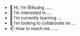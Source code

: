 - 👋 Hi, I’m @Avahg ......
- 👀 I’m interested in ....
- 🌱 I’m currently learning ....
- 💞️ I’m looking to collaborate on ...
- 📫 How to reach me ......

<!---
Avahg/Avahg is a ✨ special ✨ repository because its `README.md` (this file) appears on your GitHub profile.
You can click the Preview link to take a look at your changes.
--->
